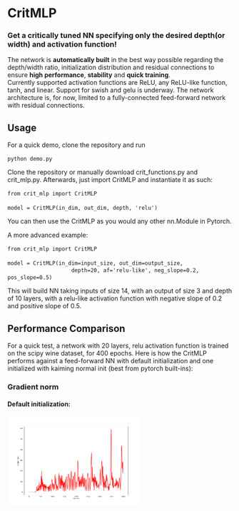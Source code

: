 # CritMLP
### Get a critically tuned NN specifying only the desired depth(or width) and activation function!  

The network is __automatically built__ in the best way possible regarding the depth/width ratio,
initialization distribution and residual connections to ensure **high performance**, **stability**
and **quick training**.  
Currently supported activation functions are ReLU, any ReLU-like function, tanh, and linear. Support for swish and gelu
is underway. The network architecture is, for now, limited to a fully-connected feed-forward network with residual connections.

## Usage
For a quick demo, clone the repository and run
```
python demo.py
```
Clone the repository or manually download crit_functions.py and crit_mlp.py. Afterwards, just import CritMLP and instantiate it as such:
```
from crit_mlp import CritMLP

model = CritMLP(in_dim, out_dim, depth, 'relu')

```
You can then use the CritMLP as you would any other nn.Module in Pytorch.  

A more advanced example:

```
from crit_mlp import CritMLP

model = CritMLP(in_dim=input_size, out_dim=output_size,
                    depth=20, af='relu-like', neg_slope=0.2, pos_slope=0.5)

```
This will build NN taking inputs of size 14, with an output of size 3 and depth of 10 layers,
with a relu-like activation function with negative slope of 0.2 and positive slope of 0.5.

## Performance Comparison
For a quick test, a network with 20 layers, relu activation function is trained on the scipy wine dataset, for 400 epochs.
Here is how the CritMLP performs against a feed-forward NN with default initialization and one initialized with kaiming normal init (best from pytorch built-ins):

### Gradient norm
#### Default initialization:
<img src="/assets/no_init_grad_norm.png" alt="no_init" style="height: 200px; width:300px;"/>
